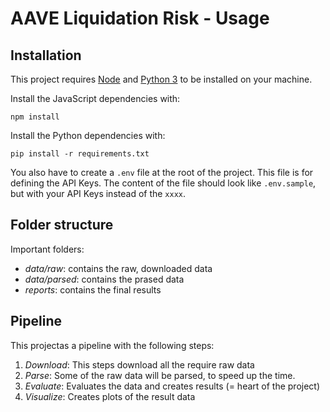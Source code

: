 # AAVE Liquidation Risk - Usage

## Installation

This project requires [Node](https://nodejs.org/en/) and [Python 3](https://www.python.org/downloads/) to be installed on your machine.

Install the JavaScript dependencies with:

```console
npm install
```

Install the Python dependencies with:

```console
pip install -r requirements.txt
```

You also have to create a `.env` file at the root of the project. This file is for defining the API Keys. The content of the file should look like `.env.sample`, but with your API Keys instead of the `xxxx`.

## Folder structure

Important folders:

- *data/raw*: contains the raw, downloaded data
- *data/parsed*: contains the prased data
- *reports*: contains the final results  

## Pipeline

This projectas a pipeline with the following steps:

1. *Download*: This steps download all the require raw data
2. *Parse*: Some of the raw data will be parsed, to speed up the time.
3. *Evaluate*: Evaluates the data and creates results (= heart of the project)
4. *Visualize*: Creates plots of the result data
